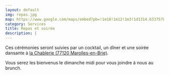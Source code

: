 ```yaml
---
layout: default
img: repas.jpg
map: https://www.google.com/maps/embed?pb=!1m18!1m12!1m3!1d1314.6337578991008!2d3.1602225289680828!3d48.77678286672216!2m3!1f0!2f0!3f0!3m2!1i1024!2i768!4f13.1!3m3!1m2!1s0x0%3A0x724fc230a5ff94c0!2sLa+Chablerie!5e0!3m2!1sfr!2sfr!4v1516561507320" width="100%" height="100%" frameborder="0" style="border:0"
category: Services
title: Repas et soirée
description: |
---
```

  Ces cérémonies seront suivies par un cocktail, un dîner et une soirée dansante à [la Chablerie (77120 Marolles-en-Brie)](https://www.google.com/maps/place/La+Chablerie/@48.77692,3.161241,17z/data=!4m5!3m4!1s0x0:0x724fc230a5ff94c0!8m2!3d48.7769196!4d3.1612411?hl=fr-FR).

  Vous serez les bienvenus le dimanche midi pour vous joindre à nous au brunch.
